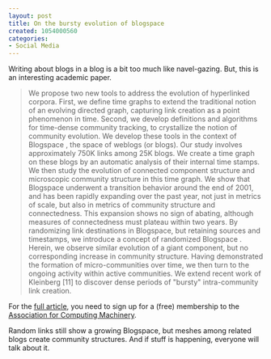 ```yaml
--- 
layout: post
title: On the bursty evolution of blogspace
created: 1054000560
categories: 
- Social Media
---
```

Writing about blogs in a blog is a bit too much like navel-gazing. But, this is an interesting academic paper.

<blockquote>We propose two new tools to address the evolution of hyperlinked corpora. First, we define time graphs to extend the traditional notion of an evolving directed graph, capturing link creation as a point phenomenon in time. Second, we develop definitions and algorithms for time-dense community tracking, to crystallize the notion of community evolution. We develop these tools in the context of Blogspace , the space of weblogs (or blogs). Our study involves approximately 750K links among 25K blogs. We create a time graph on these blogs by an automatic analysis of their internal time stamps. We then study the evolution of connected component structure and microscopic community structure in this time graph. We show that Blogspace underwent a transition behavior around the end of 2001, and has been rapidly expanding over the past year, not just in metrics of scale, but also in metrics of community structure and connectedness. This expansion shows no sign of abating, although measures of connectedness must plateau within two years. By randomizing link destinations in Blogspace, but retaining sources and timestamps, we introduce a concept of randomized Blogspace . Herein, we observe similar evolution of a giant component, but no corresponding increase in community structure. Having demonstrated the formation of micro-communities over time, we then turn to the ongoing activity within active communities. We extend recent work of Kleinberg [11] to discover dense periods of "bursty" intra-community link creation.</blockquote>For the <a href="http://doi.acm.org/10.1145/775152.775233">full article</a>, you need to sign up for a (free) membership to the <a href="http://www.acm.org/">Association for Computing Machinery</a>.

Random links still show a growing Blogspace, but meshes among related blogs create community structures. And if stuff is happening, everyone will talk about it.
